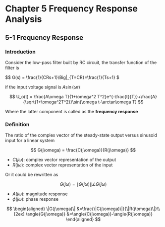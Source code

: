 # Chapter 5 Frequency Response Analysis

## 5-1 Frequency Response

### Introduction

Consider the low-pass filter built by RC circuit, the transfer function of the filter is

$$
G(s) = \frac{1}{CRs+1}\Big|_{T=CR}=\frac{1}{Ts+1}
$

if the input voltage signal is $A\sin(\omega t)$

$$
U_o(t) = \frac{A\omega T}{1+\omega^2 T^2}e^{-\frac{t}{T}}+\frac{A}{\sqrt{1+\omega^2T^2}}\sin(\omega t-\arctan\omega T)
$$

Where the latter component is called as the **frequency response**

### Definition

The ratio of the complex vector of the steady-state output versus sinusoid input for a linear system

$$
G(j\omega) = \frac{C(j\omega)}{R(j\omega)}
$$

- $C(j\omega)$: complex vector representation of the output
- $R(j\omega)$: complex vector representation of the input

Or it could be rewritten as

$$
G(j\omega) = \|G(j\omega)\|\angle{G(j\omega)}
$$

- $A(j\omega)$: magnitude response
- $\phi(j\omega)$: phase response

$$
\begin{aligned}
    \|G(j\omega)\| &=\frac{\|C(j\omega)\|}{\|R(j\omega)\|}\\[2ex]
    \angle{G(j\omega)} &=\angle{C(j\omega)}-\angle{R(j\omega)}
\end{aligned}
$$